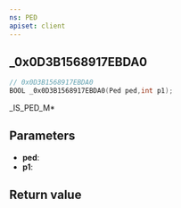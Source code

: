```yaml
---
ns: PED
apiset: client
---
```

## _0x0D3B1568917EBDA0

```c
// 0x0D3B1568917EBDA0
BOOL _0x0D3B1568917EBDA0(Ped ped,int p1);
```

_IS_PED_M*

## Parameters
* **ped**:
* **p1**:

## Return value